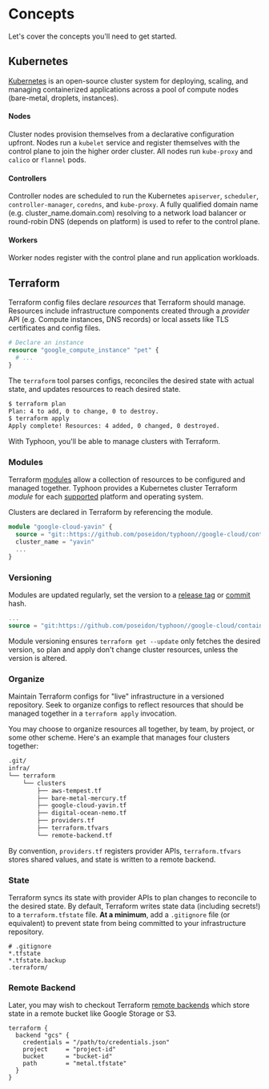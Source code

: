 # Concepts

Let's cover the concepts you'll need to get started.

## Kubernetes

[Kubernetes](https://kubernetes.io/) is an open-source cluster system for deploying, scaling, and managing containerized applications across a pool of compute nodes (bare-metal, droplets, instances).

#### Nodes

Cluster nodes provision themselves from a declarative configuration upfront. Nodes run a `kubelet` service and register themselves with the control plane to join the higher order cluster. All nodes run `kube-proxy` and `calico` or `flannel` pods.

#### Controllers

Controller nodes are scheduled to run the Kubernetes `apiserver`, `scheduler`, `controller-manager`, `coredns`, and `kube-proxy`. A fully qualified domain name (e.g. cluster_name.domain.com) resolving to a network load balancer or round-robin DNS (depends on platform) is used to refer to the control plane.

#### Workers

Worker nodes register with the control plane and run application workloads.

## Terraform

Terraform config files declare *resources* that Terraform should manage. Resources include infrastructure components created through a *provider* API (e.g. Compute instances, DNS records) or local assets like TLS certificates and config files.

```tf
# Declare an instance
resource "google_compute_instance" "pet" {
  # ...
}
```

The `terraform` tool parses configs, reconciles the desired state with actual state, and updates resources to reach desired state.

```sh
$ terraform plan
Plan: 4 to add, 0 to change, 0 to destroy.
$ terraform apply
Apply complete! Resources: 4 added, 0 changed, 0 destroyed.
```

With Typhoon, you'll be able to manage clusters with Terraform.

### Modules

Terraform [modules](https://www.terraform.io/docs/modules/usage.html) allow a collection of resources to be configured and managed together. Typhoon provides a Kubernetes cluster Terraform *module* for each [supported](/#modules) platform and operating system.

Clusters are declared in Terraform by referencing the module.

```tf
module "google-cloud-yavin" {
  source = "git::https://github.com/poseidon/typhoon//google-cloud/container-linux/kubernetes"
  cluster_name = "yavin"
  ...
}
```

### Versioning

Modules are updated regularly, set the version to a [release tag](https://github.com/poseidon/typhoon/releases) or [commit](https://github.com/poseidon/typhoon/commits/master) hash.

```tf
...
source = "git:https://github.com/poseidon/typhoon//google-cloud/container-linux/kubernetes?ref=hash"
```

Module versioning ensures `terraform get --update` only fetches the desired version, so plan and apply don't change cluster resources, unless the version is altered.

### Organize

Maintain Terraform configs for "live" infrastructure in a versioned repository. Seek to organize configs to reflect resources that should be managed together in a `terraform apply` invocation.

You may choose to organize resources all together, by team, by project, or some other scheme. Here's an example that manages four clusters together:

```sh
.git/
infra/
└── terraform
    └── clusters
        ├── aws-tempest.tf
        ├── bare-metal-mercury.tf
        ├── google-cloud-yavin.tf
        ├── digital-ocean-nemo.tf
        ├── providers.tf
        ├── terraform.tfvars
        └── remote-backend.tf
```

By convention, `providers.tf` registers provider APIs, `terraform.tfvars` stores shared values, and state is written to a remote backend.

### State

Terraform syncs its state with provider APIs to plan changes to reconcile to the desired state. By default, Terraform writes state data (including secrets!) to a `terraform.tfstate` file. **At a minimum**, add a `.gitignore` file (or equivalent) to prevent state from being committed to your infrastructure repository.

```
# .gitignore
*.tfstate
*.tfstate.backup
.terraform/
```

### Remote Backend

Later, you may wish to checkout Terraform [remote backends](https://www.terraform.io/intro/getting-started/remote.html) which store state in a remote bucket like Google Storage or S3.

```
terraform {
  backend "gcs" {
    credentials = "/path/to/credentials.json"
    project     = "project-id"
    bucket      = "bucket-id"
    path        = "metal.tfstate"
  }
}
```

